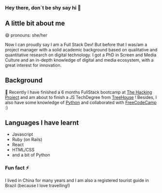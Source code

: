 ### Hey there, don´t be shy say hi 👋

## A little bit about me 
😄 pronouns: she/her

Now I can proudly say I am a Full Stack Dev! 
But before that I was/am a project manager with a solid academic background based on qualitative and quantitative research on digital technology.
I got a PhD in Screen and Media Culture and an in-depth knowledge of digital and media ecosystem, with a great interest for innovation. 

## Background

🌱 Recently I have finished a 6 months FullStack bootcamp at [The Hacking Project](https://www.thehackingproject.org) and 
 am about to finish  a JS TechDegree from [TreeHouse](https://teamtreehouse.com) ! 
Besides, I also have some knowledge of [Python](https://www.coursera.org/account/accomplishments/verify/2CP9XQJYM4VL) and collaborated with [FreeCodeCamp](freecodecamp.org) :) 

## Languages I have learnt 
- Javascript
- Ruby (on Rails)
- React
- HTML/CSS
- and a bit of Python

 ### Fun fact ⚡

I lived in China for many years and I am also a registered tourist guide in Brazil (because I love travelling!)
